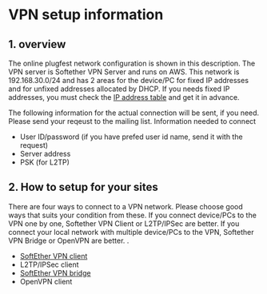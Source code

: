 # VPN setup information

## 1. overview

The online plugfest network configuration is shown in this description. The VPN server is Softether VPN Server and runs on AWS.
This network is 192.168.30.0/24 and has 2 areas for the device/PC for fixed IP addresses and for unfixed addresses allocated by DHCP.
If you needs fixed IP addresses, you must check the [IP address table]( https://github.com/mryuichi/docs/blob/master/vpn_ipadr.csv ) and get it in advance.

The following information for the actual connection will be sent, if you need. Please send your reqeust to the mailing list.
Information needed to connect
- User ID/password (if you have prefed user id name, send it with the request)
- Server address
- PSK (for L2TP)

## 2. How to setup for your sites

There are four ways to connect to a VPN network. Please choose good ways that suits your condition from these.
If you connect device/PCs to the VPN one by one, Softether VPN Client or L2TP/IPSec are better. 
If you connect your local network with multiple device/PCs to the VPN, Softether VPN Bridge or OpenVPN are better.
.
- [SoftEther VPN client](https://github.com/w3c/wot-testing/blob/master/events/2020.06.Online/tools/vpn_softetherclient.md)
- L2TP/IPSec client
- [SoftEther VPN bridge](https://github.com/w3c/wot-testing/blob/master/events/2020.06.Online/tools/vpn_softetherbridge.md)
- OpenVPN client
